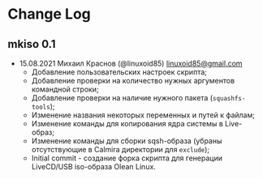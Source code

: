 # Change Log

## mkiso 0.1

* 15.08.2021 Михаил Краснов (@linuxoid85) <linuxoid85@gmail.com>
	* Добавление пользовательских настроек скрипта;
	* Добавление проверки на количество нужных аргументов командной строки;
	* Добавление проверки на наличие нужного пакета (`squashfs-tools`);
	* Изменение названия некоторых переменных и путей к файлам;
	* Изменение команды для копирования ядра системы в Live-образ;
	* Изменение команды для сборки sqsh-образа (убраны отсутствующие в Calmira директории для `exclude`);
	* Initial commit - создание форка скрипта для генерации LiveCD/USB iso-образа Olean Linux.

